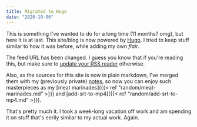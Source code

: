```yaml
---
title: Migrated to Hugo
date: "2020-10-06"
---
```


This is something I've wanted to do for a long time (11 months? omg), but here it is at last. This site/blog is now powered by [Hugo](https://gohugo.io). I tried to keep stuff similar to how it was before, while adding my own _flair_.

The feed URL has been changed. I guess you know that if you're reading this, but make sure to [update your RSS reader](https://fsis.site/blog/index.xml) otherwise.

Also, as the sources for this site is now in plain markdown, I've merged them with my (previously private) [notes](https://github.com/fsi/notes/), so now you can enjoy such masterpieces as my [meat marinades]({{< ref "random/meat-marinades.md" >}}) and [add-srt-to-mp4]({{< ref "random/add-srt-to-mp4.md" >}}).

That's pretty much it. I took a week-long vacation off work and am spending it on stuff that's eerily similar to my actual work. Again.
